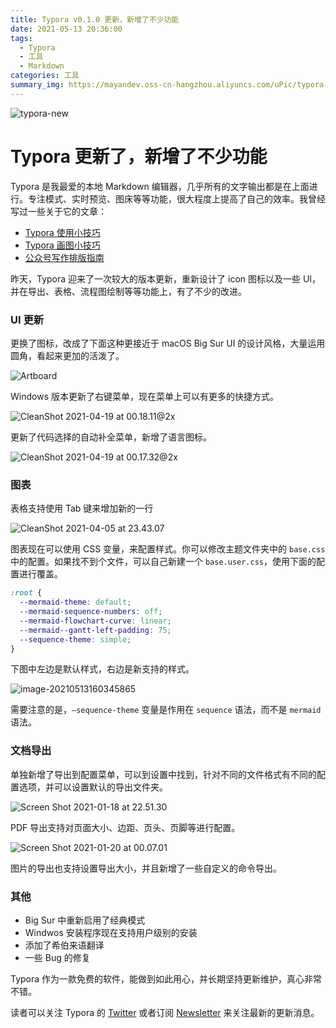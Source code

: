 ```yaml
---
title: Typora v0.1.0 更新，新增了不少功能
date: 2021-05-13 20:36:00
tags: 
  - Typora
  - 工具
  - Markdown
categories: 工具
summary_img: https://mayandev.oss-cn-hangzhou.aliyuncs.com/uPic/typora-new.png
---
```


![typora-new](https://mayandev.oss-cn-hangzhou.aliyuncs.com/uPic/typora-new.png)

# Typora 更新了，新增了不少功能

Typora 是我最爱的本地 Markdown 编辑器，几乎所有的文字输出都是在上面进行。专注模式、实时预览、图床等等功能，很大程度上提高了自己的效率。我曾经写过一些关于它的文章：

- [Typora 使用小技巧](https://mp.weixin.qq.com/s/xQPQDt62_QwWRibdSc7DTA)
- [Typora 画图小技巧](https://mp.weixin.qq.com/s/98jYHOsKGkY0JNDficGrmw)
- [公众号写作排版指南](https://mp.weixin.qq.com/s/aHxLbNdpULGSgo1jeJ4K7w)

昨天，Typora 迎来了一次较大的版本更新，重新设计了 icon 图标以及一些 UI，并在导出、表格、流程图绘制等等功能上，有了不少的改进。

### UI 更新

更换了图标，改成了下面这种更接近于 macOS Big Sur UI 的设计风格，大量运用圆角，看起来更加的活泼了。

![Artboard](https://mayandev.oss-cn-hangzhou.aliyuncs.com/uPic/Artboard.png)

Windows 版本更新了右键菜单，现在菜单上可以有更多的快捷方式。

![CleanShot 2021-04-19 at 00.18.11@2x](https://mayandev.oss-cn-hangzhou.aliyuncs.com/uPic/CleanShot%202021-04-19%20at%2000.18.11@2x.png)

更新了代码选择的自动补全菜单，新增了语言图标。

![CleanShot 2021-04-19 at 00.17.32@2x](https://mayandev.oss-cn-hangzhou.aliyuncs.com/uPic/CleanShot%202021-04-19%20at%2000.17.32@2x.png)

### 图表

表格支持使用 Tab 键来增加新的一行

![CleanShot 2021-04-05 at 23.43.07](https://mayandev.oss-cn-hangzhou.aliyuncs.com/uPic/CleanShot%202021-04-05%20at%2023.43.07.gif)

图表现在可以使用 CSS 变量，来配置样式。你可以修改主题文件夹中的 `base.css` 中的配置。如果找不到个文件，可以自己新建一个 `base.user.css`，使用下面的配置进行覆盖。

```css
:root {
  --mermaid-theme: default;
  --mermaid-sequence-numbers: off;
  --mermaid-flowchart-curve: linear;
  --mermaid--gantt-left-padding: 75;
  --sequence-theme: simple;
}
```

下图中左边是默认样式，右边是新支持的样式。

![image-20210513160345865](https://mayandev.oss-cn-hangzhou.aliyuncs.com/uPic/image-20210513160345865.png)

需要注意的是，`–sequence-theme` 变量是作用在 `sequence` 语法，而不是 `mermaid` 语法。

### 文档导出

单独新增了导出到配置菜单，可以到设置中找到，针对不同的文件格式有不同的配置选项，并可以设置默认的导出文件夹。

![Screen Shot 2021-01-18 at 22.51.30](https://mayandev.oss-cn-hangzhou.aliyuncs.com/uPic/Screen%20Shot%202021-01-18%20at%2022.51.30.png)

PDF 导出支持对页面大小、边距、页头、页脚等进行配置。

![Screen Shot 2021-01-20 at 00.07.01](https://mayandev.oss-cn-hangzhou.aliyuncs.com/uPic/Screen%20Shot%202021-01-20%20at%2000.07.01.png)

图片的导出也支持设置导出大小，并且新增了一些自定义的命令导出。

### 其他

- Big Sur 中重新启用了经典模式
- Windwos 安装程序现在支持用户级别的安装
- 添加了希伯来语翻译
- 一些 Bug 的修复

Typora 作为一款免费的软件，能做到如此用心，并长期坚持更新维护，真心非常不错。

读者可以关注 Typora 的 [Twitter](https://twitter.com/typora) 或者订阅 [Newsletter](https://typora.io/#subscribe) 来关注最新的更新消息。